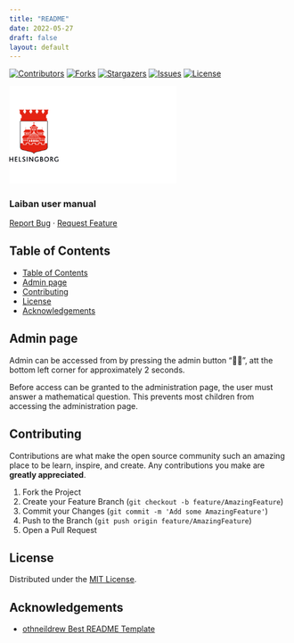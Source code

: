 ```yaml
---
title: "README"
date: 2022-05-27
draft: false
layout: default
---
```


<!-- HEADS UP! To avoid retyping too much info. Do a search and replace with your text editor for the following:
repo_name, project_name -->

<!-- SHIELDS -->
[![Contributors][contributors-shield]][contributors-url]
[![Forks][forks-shield]][forks-url]
[![Stargazers][stars-shield]][stars-url]
[![Issues][issues-shield]][issues-url]
[![License][license-shield]][license-url]

<p>
  <a href="https://github.com/helsingborg-stad/app-laiban-ios-example/">
    <img src="images/hbg-github-logo-combo.png" alt="Logo" width="300">
  </a>
</p>
<h3>Laiban user manual</h3>
<p>
  <a href="https://github.com/helsingborg-stad/app-laiban-ios-example/issues">Report Bug</a>
  ·
  <a href="https://github.com/helsingborg-stad/app-laiban-ios-example/pulls">Request Feature</a>
</p>




## Table of Contents
- [Table of Contents](#table-of-contents)
- [Admin page](#admin-page)
- [Contributing](#contributing)
- [License](#license)
- [Acknowledgements](#acknowledgements)

## Admin page

Admin can be accessed from by pressing the admin button “🧑‍💼”, att the bottom left corner for approximately 2 seconds.

Before access can be granted to the administration page, the user must answer a mathematical question. This prevents most children from accessing the administration page.

## Contributing

Contributions are what make the open source community such an amazing place to be learn, inspire, and create. Any contributions you make are **greatly appreciated**.

1. Fork the Project
2. Create your Feature Branch (`git checkout -b feature/AmazingFeature`)
3. Commit your Changes (`git commit -m 'Add some AmazingFeature'`)
4. Push to the Branch (`git push origin feature/AmazingFeature`)
5. Open a Pull Request

## License

Distributed under the [MIT License][license-url].



## Acknowledgements

- [othneildrew Best README Template](https://github.com/othneildrew/Best-README-Template)



<!-- MARKDOWN LINKS & IMAGES -->
<!-- https://www.markdownguide.org/basic-syntax/#reference-style-links -->
[contributors-shield]: https://img.shields.io/github/contributors/helsingborg-stad/app-laiban-ios-example.svg?style=flat-square
[contributors-url]: https://github.com/helsingborg-stad/app-laiban-ios-example/graphs/contributors
[forks-shield]: https://img.shields.io/github/forks/helsingborg-stad/app-laiban-ios-example.svg?style=flat-square
[forks-url]: https://github.com/helsingborg-stad/app-laiban-ios-example/network/members
[stars-shield]: https://img.shields.io/github/stars/helsingborg-stad/app-laiban-ios-example.svg?style=flat-square
[stars-url]: https://github.com/helsingborg-stad/app-laiban-ios-example/stargazers
[issues-shield]: https://img.shields.io/github/issues/helsingborg-stad/app-laiban-ios-example.svg?style=flat-square
[issues-url]: https://github.com/helsingborg-stad/app-laiban-ios-example/issues
[license-shield]: https://img.shields.io/github/license/helsingborg-stad/app-laiban-ios-example.svg?style=flat-square
[license-url]: https://raw.githubusercontent.com/helsingborg-stad/app-laiban-ios-example/master/LICENSE
[product-screenshot]: images/screenshot.png
